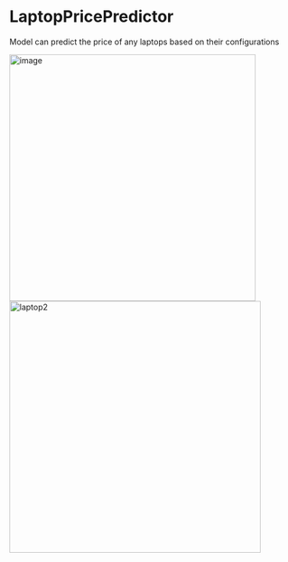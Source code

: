 # LaptopPricePredictor

Model can predict the price of any laptops based on their configurations 


<img width="436" alt="image" src="https://user-images.githubusercontent.com/65019778/155895829-dc3cdb9a-ea9b-4753-8616-9d091ac1769e.png">

<img width="445" alt="laptop2" src="https://user-images.githubusercontent.com/65019778/155895786-332f23cb-d964-4703-8c42-76c6f74d7efe.png">
